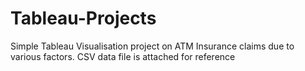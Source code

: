 # Tableau-Projects

Simple Tableau Visualisation project on ATM Insurance claims due to various factors.
CSV data file is attached for reference
